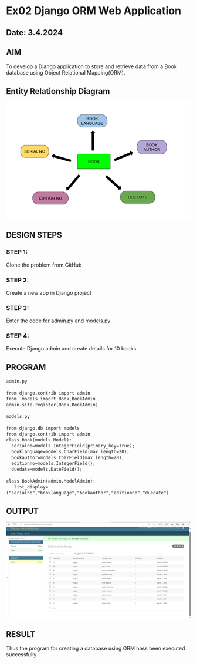# Ex02 Django ORM Web Application
## Date: 3.4.2024

## AIM
To develop a Django application to store and retrieve data from a Book database using Object Relational Mapping(ORM).

## Entity Relationship Diagram

![alt text](<Screenshot 2024-04-03 191706.png>)

## DESIGN STEPS

### STEP 1:
Clone the problem from GitHub

### STEP 2:
Create a new app in Django project

### STEP 3:
Enter the code for admin.py and models.py

### STEP 4:
Execute Django admin and create details for 10 books

## PROGRAM
~~~
admin.py

from django.contrib import admin
from .models import Book,BookAdmin
admin.site.register(Book,BookAdmin)

models.py

from django.db import models
from django.contrib import admin
class Book(models.Model):
  serialno=models.IntegerField(primary_key=True);
  booklanguage=models.CharField(max_length=20);
  bookauthor=models.CharField(max_length=20);
  editionno=models.IntegerField();
  duedate=models.DateField();

class BookAdmin(admin.ModelAdmin):
   list_display=("serialno","booklanguage","bookauthor","editionno","duedate")
~~~
## OUTPUT
![alt text](<Screenshot 2024-04-03 191908.png>)

## RESULT
Thus the program for creating a database using ORM hass been executed successfully
